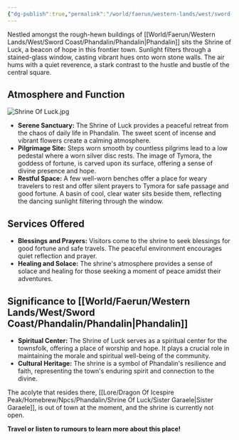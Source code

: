 ```yaml
---
{"dg-publish":true,"permalink":"/world/faerun/western-lands/west/sword-coast/phandalin/shrine-of-luck/"}
---
```


Nestled amongst the rough-hewn buildings of [[World/Faerun/Western Lands/West/Sword Coast/Phandalin/Phandalin\|Phandalin]] sits the Shrine of Luck, a beacon of hope in this frontier town. Sunlight filters through a stained-glass window, casting vibrant hues onto worn stone walls. The air hums with a quiet reverence, a stark contrast to the hustle and bustle of the central square.
## Atmosphere and Function

![Shrine Of Luck.jpg](/img/user/Images/Locations/West/Sword%20Coast/Phandalin/Shrine%20Of%20Luck.jpg)

- **Serene Sanctuary:** The Shrine of Luck provides a peaceful retreat from the chaos of daily life in Phandalin. The sweet scent of incense and vibrant flowers create a calming atmosphere.
- **Pilgrimage Site:** Steps worn smooth by countless pilgrims lead to a low pedestal where a worn silver disc rests. The image of Tymora, the goddess of fortune, is carved upon its surface, offering a sense of divine presence and hope.
- **Restful Space:** A few well-worn benches offer a place for weary travelers to rest and offer silent prayers to Tymora for safe passage and good fortune. A basin of cool, clear water sits beside them, reflecting the dancing sunlight filtering through the window.

## Services Offered

- **Blessings and Prayers:** Visitors come to the shrine to seek blessings for good fortune and safe travels. The peaceful environment encourages quiet reflection and prayer.
- **Healing and Solace:** The shrine's atmosphere provides a sense of solace and healing for those seeking a moment of peace amidst their adventures.

## Significance to [[World/Faerun/Western Lands/West/Sword Coast/Phandalin/Phandalin\|Phandalin]]

- **Spiritual Center:** The Shrine of Luck serves as a spiritual center for the townsfolk, offering a place of worship and hope. It plays a crucial role in maintaining the morale and spiritual well-being of the community.
- **Cultural Heritage:** The shrine is a symbol of Phandalin's resilience and faith, representing the town's enduring spirit and connection to the divine.

The acolyte that resides there, [[Lore/Dragon Of Icespire Peak/Homebrew/Npcs/Phandalin/Shrine Of Luck/Sister Garaele\|Sister Garaele]], is out of town at the moment, and the shrine is currently not open.

**Travel or listen to rumours to learn more about this place!**
